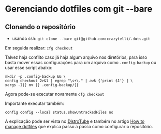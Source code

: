 # Gerenciando dotfiles com git --bare

## Clonando o repositório

- usando ssh:
`git clone --bare git@github.com:crazytelli/.dots.git`

Em seguida realizar:
`cfg checkout`

Talvez haja conflito caso já haja algum arquivo nos diretórios, para isso basta
mover essas configurações para um arquivo como `.config-backup` ou usar esse
script abaixo:

```
mkdir -p .config-backup && \
config checkout 2>&1 | egrep "\s+\." | awk {'print $1'} | \
xargs -I{} mv {} .config-backup/{}
```
Agora pode-se executar novamente `cfg checkout`

Importante executar também:

`config config --local status.showUntrackedFiles no`

A explicação pode ser vista no
[DistroTube](https://www.youtube.com/watch?v=tBoLDpTWVOM) e também no artigo
[How to manage dotfiles](https://www.atlassian.com/git/tutorials/dotfiles) que
explica passo a passo como configurar o repositório.
